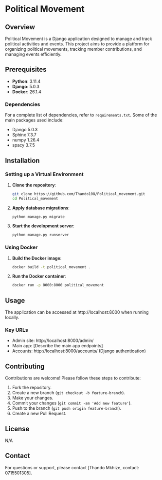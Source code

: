 # Political Movement

## Overview

Political Movement is a Django application designed to manage and track political activities and events. This project aims to provide a platform for organizing political movements, tracking member contributions, and managing events efficiently.

## Prerequisites

- **Python**: 3.11.4
- **Django**: 5.0.3
- **Docker**: 26.1.4

### Dependencies

For a complete list of dependencies, refer to `requirements.txt`. Some of the main packages used include:

- Django 5.0.3
- Sphinx 7.3.7
- numpy 1.26.4
- spacy 3.7.5

## Installation

### Setting up a Virtual Environment

1. **Clone the repository**:

   ```bash
   git clone https://github.com/Thando108/Political_movement.git
   cd Political_movement

   ```

2. **Apply database migrations**:

   ```bash
   python manage.py migrate

   ```

3. **Start the development server**:

   ```bash
   python manage.py runserver
   ```

### Using Docker

1. **Build the Docker image**:

   ```bash
   docker build -t political_movement .

   ```

2. **Run the Docker container**:

   ```bash
   docker run -p 8000:8000 political_movement
   ```

## Usage

The application can be accessed at http://localhost:8000 when running locally.

### Key URLs

- Admin site: http://localhost:8000/admin/
- Main app: [Describe the main app endpoints]
- Accounts: http://localhost:8000/accounts/ (Django authentication)

## Contributing

Contributions are welcome! Please follow these steps to contribute:

1. Fork the repository.
2. Create a new branch (`git checkout -b feature-branch`).
3. Make your changes.
4. Commit your changes (`git commit -am 'Add new feature'`).
5. Push to the branch (`git push origin feature-branch`).
6. Create a new Pull Request.

## License

N/A

## Contact

For questions or support, please contact [Thando Mkhize, contact: 0715501305].
